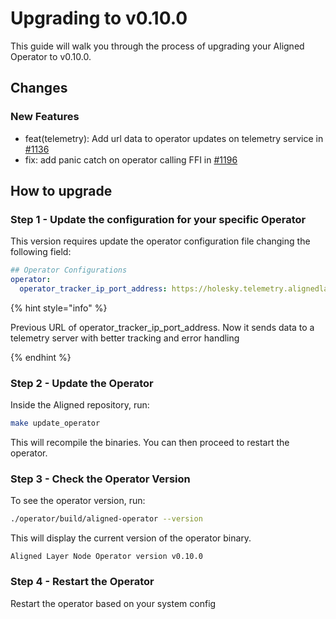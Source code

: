 # Upgrading to v0.10.0

This guide will walk you through the process of upgrading your Aligned Operator to v0.10.0.

## Changes

### New Features

* feat(telemetry): Add url data to operator updates on telemetry service in [#1136](https://github.com/yetanotherco/aligned_layer/pull/1136)
* fix: add panic catch on operator calling FFI in [#1196](https://github.com/yetanotherco/aligned_layer/pull/1196)


## How to upgrade

### Step 1 - Update the configuration for your specific Operator

This version requires update the operator configuration file changing the following field:

```yaml
## Operator Configurations
operator:
  operator_tracker_ip_port_address: https://holesky.telemetry.alignedlayer.com
```

{% hint style="info" %}

Previous URL of operator_tracker_ip_port_address. Now it sends data to a telemetry server with better tracking and error handling

{% endhint %}

### Step 2 - Update the Operator

Inside the Aligned repository, run:

```bash
make update_operator
```

This will recompile the binaries. You can then proceed to restart the operator.

### Step 3 - Check the Operator Version

To see the operator version, run:

```bash
./operator/build/aligned-operator --version
```

This will display the current version of the operator binary.

```
Aligned Layer Node Operator version v0.10.0
```

### Step 4 - Restart the Operator

Restart the operator based on your system config
